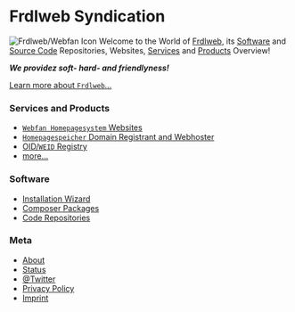 # Frdlweb Syndication
![Frdlweb/Webfan Icon](https://webfan.de/apps/theming/image/logoheader?v=19) 
Welcome to the World of [Frdlweb](https://Frdlweb.de), its [Software](https://frdl.webfan.de/install/) and [Source Code](https://github.com/frdl) Repositories, Websites, [Services](https://frdl.de) and [Products](https://domainundhomepagespeicher.de) Overview! 

***We providez soft- hard- and friendlyness!*** 

[Learn more about `Frdlweb`...](/about/)


### Services and Products
+ [`Webfan Homepagesystem` Websites](https://webfan.de)
+ [`Homepagespeicher` Domain Registrant and Webhoster](https://homepagespeicher.de)
+ [OID/`WEID` Registry](https://registry.frdl.de/?goto=com.frdlweb.freeweid)
+ [more...](https://frdl.de)

### Software
+ [Installation Wizard](https://frdl.webfan.de/install/)
+ [Composer Packages](https://packages.frdl.de)
+ [Code Repositories](https://github.com/frdl)  

### Meta
+ [About](/about/)
+ [Status](https://status.frdl.de)
+ [@Twitter](https://twitter.com/TillWehowski)
+ [Privacy Policy](https://registry.frdl.de/datenschutzerklaerung.html)
+ [Imprint](imprint.html)


